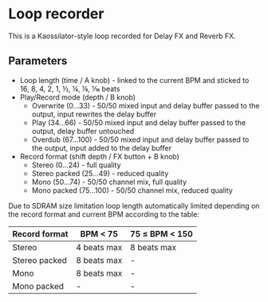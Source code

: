 # Loop recorder

This is a Kaossilator-style loop recorded for Delay FX and Reverb FX.

## Parameters
* Loop length (time / A knob) - linked to the current BPM and sticked to 16, 8, 4, 2, 1, ½, ¼, ⅛, 1⁄16 beats
* Play/Record mode (depth / B knob)
  * Overwrite (0...33) - 50/50 mixed input and delay buffer passed to the output, input rewrites the delay buffer
  * Play (34...66) - 50/50 mixed input and delay buffer passed to the output, delay buffer untouched
  * Overdub (67...100) - 50/50 mixed input and delay buffer passed to the output, input added to the delay buffer
* Record format (shift depth / FX button + B knob)
  * Stereo (0...24) - full quality
  * Stereo packed (25...49) - reduced quality
  * Mono (50...74) - 50/50 channel mix, full quality
  * Mono packed (75...100) - 50/50 channel mix, reduced quality


Due to  SDRAM size limitation loop length automatically limited depending on the record format and current BPM according to the table:

|Record format|BPM < 75|75 ≤ BPM < 150|
|-|-|-|
|Stereo|4 beats max|8 beats max|
|Stereo packed|8 beats max|-
|Mono|8 beats max|-
|Mono packed|-|-

